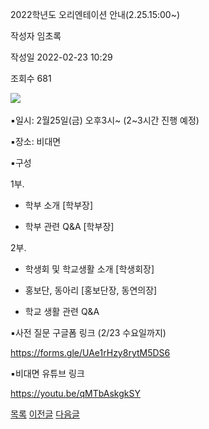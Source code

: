 



2022학년도 오리엔테이션 안내(2.25.15:00~)





작성자
임초록


작성일
2022-02-23 10:29


조회수
681




﻿﻿﻿﻿![](https://computer.knu.ac.kr/_files/userfile/image20220223104348_zdomm.jpg)  


▪일시: 2월25일(금) 오후3시~ (2~3시간 진행 예정)

▪장소: 비대면

▪구성

1부.

- 학부 소개 [학부장]

- 학부 관련 Q&A [학부장]

  


2부.

- 학생회 및 학교생활 소개 [학생회장]

- 홍보단, 동아리 [홍보단장, 동연의장]

- 학교 생활 관련 Q&A

  


▪사전 질문 구글폼 링크 (2/23 수요일까지)

<https://forms.gle/UAe1rHzy8rytM5DS6>

  


▪비대면 유튜브 링크

<https://youtu.be/qMTbAskgkSY>

  








[목록](https://computer.knu.ac.kr/06_sub/02_sub.html?key=&keyfield=&category=&page=1&bbs_code=Site_BBS_25)
[이전글](https://computer.knu.ac.kr/06_sub/02_sub.html?bbs_cmd=view&page=1&key=&keyfield=&category=&no=3702&bbs_code=Site_BBS_25)
[다음글](https://computer.knu.ac.kr/06_sub/02_sub.html?bbs_cmd=view&page=1&key=&keyfield=&category=&no=3704&bbs_code=Site_BBS_25)




